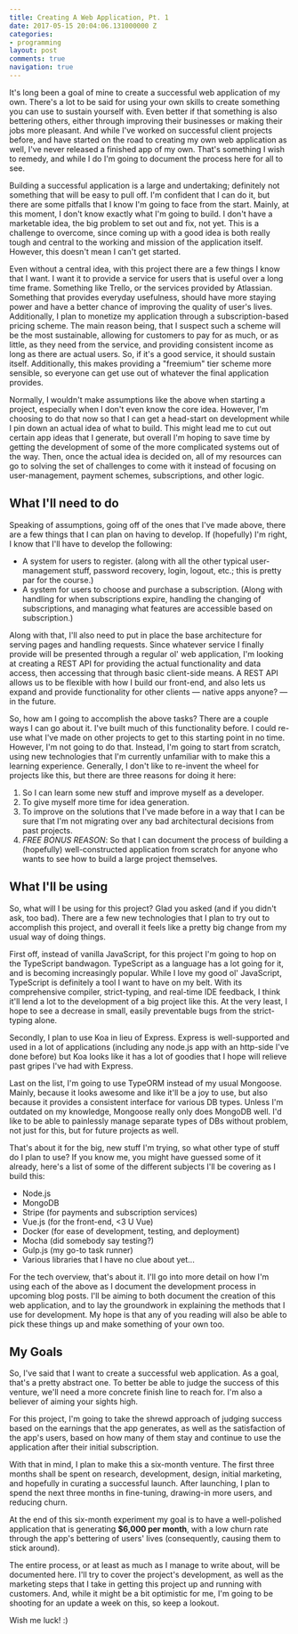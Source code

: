 ```yaml
---
title: Creating A Web Application, Pt. 1
date: 2017-05-15 20:04:06.131000000 Z
categories:
- programming
layout: post
comments: true
navigation: true
---
```


It's long been a goal of mine to create a successful web application of my own.
There's a lot to be said for using your own skills to create something you can
use to sustain yourself with. Even better if that something is also bettering
others, either through improving their businesses or making their jobs more
pleasant. And while I've worked on successful client projects before, and have
started on the road to creating my own web application as well, I've never
released a finished app of my own. That's something I wish to remedy, and while
I do I'm going to document the process here for all to see.

Building a successful application is a large and undertaking; definitely not
something that will be easy to pull off. I'm confident that I can do it, but
there are some pitfalls that I know I'm going to face from the start. Mainly, at
this moment, I don't know exactly what I'm going to build. I don't have a
marketable idea, the big problem to set out and fix, not yet. This is a
challenge to overcome, since coming up with a good idea is both really tough and
central to the working and mission of the application itself. However, this
doesn't mean I can't get started.

Even without a central idea, with this project there are a few things I know
that I want. I want it to provide a service for users that is useful over a long
time frame. Something like Trello, or the services provided by Atlassian.
Something that provides everyday usefulness, should have more staying power and
have a better chance of improving the quality of user's lives. Additionally, I
plan to monetize my application through a subscription-based pricing scheme. The
main reason being, that I suspect such a scheme will be the most sustainable,
allowing for customers to pay for as much, or as little, as they need from the
service, and providing consistent income as long as there are actual users.  So,
if it's a good service, it should sustain itself.  Additionally, this makes
providing a "freemium" tier scheme more sensible, so everyone can get use out of
whatever the final application provides.

Normally, I wouldn't make assumptions like the above when starting a project,
especially when I don't even know the core idea. However, I'm choosing to do
that now so that I can get a head-start on development while I pin down an
actual idea of what to build. This might lead me to cut out certain app ideas
that I generate, but overall I'm hoping to save time by getting the development
of some of the more complicated systems out of the way. Then, once the actual
idea is decided on, all of my resources can go to solving the set of challenges
to come with it instead of focusing on user-management, payment schemes,
subscriptions, and other logic.


## What I'll need to do

Speaking of assumptions, going off of the ones that I've made above, there are a
few things that I can plan on having to develop. If (hopefully) I'm right, I
know that I'll have to develop the following:

* A system for users to register. (along with all the other typical
  user-management stuff, password recovery, login, logout, etc.; this is pretty
  par for the course.)
* A system for users to choose and purchase a subscription. (Along with handling
  for when subscriptions expire, handling the changing of subscriptions, and
  managing what features are accessible based on subscription.)

Along with that, I'll also need to put in place the base architecture for
serving pages and handling requests. Since whatever service I finally provide
will be presented through a regular ol' web application, I'm looking at creating
a REST API for providing the actual functionality and data access, then
accessing that through basic client-side means. A REST API allows us to be
flexible with how I build our front-end, and also lets us expand and provide
functionality for other clients &mdash; native apps anyone? &mdash; in the
future.

So, how am I going to accomplish the above tasks? There are a couple ways I can
go about it. I've built much of this functionality before. I could re-use what
I've made on other projects to get to this starting point in no time. However,
I'm not going to do that. Instead, I'm going to start from scratch, using new
technologies that I'm currently unfamiliar with to make this a learning
experience. Generally, I don't like to re-invent the wheel for projects like
this, but there are three reasons for doing it here:

1. So I can learn some new stuff and improve myself as a developer.
2. To give myself more time for idea generation.
3. To improve on the solutions that I've made before in a way that I can be sure
   that I'm not migrating over any bad architectural decisions from past
   projects.
4. *FREE BONUS REASON*: So that I can document the process of building a
   (hopefully) well-constructed application from scratch for anyone who wants to
   see how to build a large project themselves.


## What I'll be using

So, what will I be using for this project? Glad you asked (and if you didn't ask,
too bad). There are a few new technologies that I plan to try out to accomplish
this project, and overall it feels like a pretty big change from my usual way of
doing things.

First off, instead of vanilla JavaScript, for this project I'm going to hop on
the TypeScript bandwagon. TypeScript as a language has a lot going for it, and
is becoming increasingly popular. While I love my good ol' JavaScript,
TypeScript is definitely a tool I want to have on my belt. With its
comprehensive compiler, strict-typing, and real-time IDE feedback, I think it'll
lend a lot to the development of a big project like this. At the very least, I
hope to see a decrease in small, easily preventable bugs from the strict-typing
alone.

Secondly, I plan to use Koa in lieu of Express. Express is well-supported and
used in a lot of applications (including any node.js app with an http-side I've
done before) but Koa looks like it has a lot of goodies that I hope will relieve
past gripes I've had with Express.

Last on the list, I'm going to use TypeORM instead of my usual Mongoose. Mainly,
because it looks awesome and like it'll be a joy to use, but also because it
provides a consistent interface for various DB types. Unless I'm outdated on my
knowledge, Mongoose really only does MongoDB well. I'd like to be able to
painlessly manage separate types of DBs without problem, not just for this, but
for future projects as well.

That's about it for the big, new stuff I'm trying, so what other type of stuff
do I plan to use? If you know me, you might have guessed some of it already,
here's a list of some of the different subjects I'll be covering as I build
this:

* Node.js
* MongoDB
* Stripe (for payments and subscription services)
* Vue.js (for the front-end, &lt;3 U Vue)
* Docker (for ease of development, testing, and deployment)
* Mocha (did somebody say testing?)
* Gulp.js (my go-to task runner)
* Various libraries that I have no clue about yet...

For the tech overview, that's about it. I'll go into more detail on how I'm
using each of the above as I document the development process in upcoming blog
posts. I'll be aiming to both document the creation of this web application, and
to lay the groundwork in explaining the methods that I use for development. My
hope is that any of you reading will also be able to pick these things up and
make something of your own too.


## My Goals

So, I've said that I want to create a successful web application. As a goal,
that's a pretty abstract one. To better be able to judge the success of this
venture, we'll need a more concrete finish line to reach for. I'm also a
believer of aiming your sights high.

For this project, I'm going to take the shrewd approach of judging success
based on the earnings that the app generates, as well as the satisfaction of the
app's users, based on how many of them stay and continue to use the application
after their initial subscription.

With that in mind, I plan to make this a six-month venture. The first three
months shall be spent on research, development, design, initial marketing, and
hopefully in curating a successful launch. After launching, I plan to spend the
next three months in fine-tuning, drawing-in more users, and reducing churn.

At the end of this six-month experiment my goal is to have a well-polished
application that is generating **$6,000 per month**, with a low churn rate
through the app's bettering of users' lives (consequently, causing them to stick
around).

The entire process, or at least as much as I manage to write about, will be
documented here. I'll try to cover the project's development, as well as the
marketing steps that I take in getting this project up and running with
customers. And, while it might be a bit optimistic for me, I'm going to be
shooting for an update a week on this, so keep a lookout.


Wish me luck! :)
